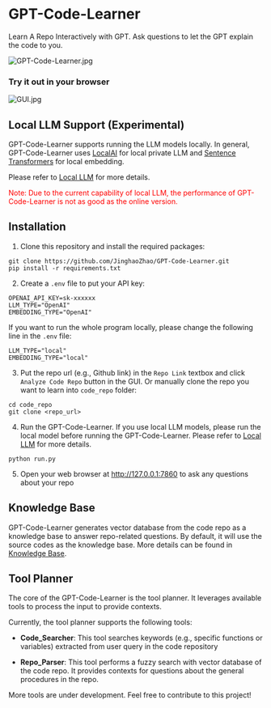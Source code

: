 # GPT-Code-Learner
Learn A Repo Interactively with GPT. Ask questions to let the GPT explain the code to you.

![GPT-Code-Learner.jpg](docs%2FGPT-Code-Learner.jpg)

### Try it out in your browser
![GUI.jpg][def]


## Local LLM Support (Experimental)
GPT-Code-Learner supports running the LLM models locally. In general, GPT-Code-Learner uses [LocalAI](https://github.com/go-skynet/LocalAI) for local private LLM and [Sentence Transformers](https://huggingface.co/sentence-transformers) for local embedding.

Please refer to [Local LLM](docs/LocalLLM.md) for more details.

<span style="color:red">Note: Due to the current capability of local LLM, the performance of GPT-Code-Learner is not as good as the online version. </span>

## Installation

1. Clone this repository and install the required packages:
```
git clone https://github.com/JinghaoZhao/GPT-Code-Learner.git
pip install -r requirements.txt
```
2. Create a `.env` file to put your API key:
```
OPENAI_API_KEY=sk-xxxxxx
LLM_TYPE="OpenAI"
EMBEDDING_TYPE="OpenAI"
```
If you want to run the whole program locally, please change the following line in the `.env` file:
```
LLM_TYPE="local"
EMBEDDING_TYPE="local"
```
3. Put the repo url (e.g., Github link) in the `Repo Link` textbox and click `Analyze Code Repo` button in the GUI. Or manually clone the repo you want to learn into `code_repo` folder:
```
cd code_repo
git clone <repo_url>
```
4. Run the GPT-Code-Learner. If you use local LLM models, please run the local model before running the GPT-Code-Learner. Please refer to [Local LLM](docs/LocalLLM.md) for more details.
```
python run.py
```

5. Open your web browser at http://127.0.0.1:7860 to ask any questions about your repo


## Knowledge Base
GPT-Code-Learner generates vector database from the code repo as a knowledge base to answer repo-related questions. By default, it will use the source codes as the knowledge base. More details can be found in [Knowledge Base](docs/KnowledgeBase.md).

## Tool Planner
The core of the GPT-Code-Learner is the tool planner. It leverages available tools to process the input to provide contexts.

Currently, the tool planner supports the following tools:

- **Code_Searcher**: This tool searches keywords (e.g., specific functions or variables) extracted from user query in the code repository

- **Repo_Parser**: This tool performs a fuzzy search with vector database of the code repo. It provides contexts for questions about the general procedures in the repo.

More tools are under development. Feel free to contribute to this project!

[def]: docs%2FGUI.jpg